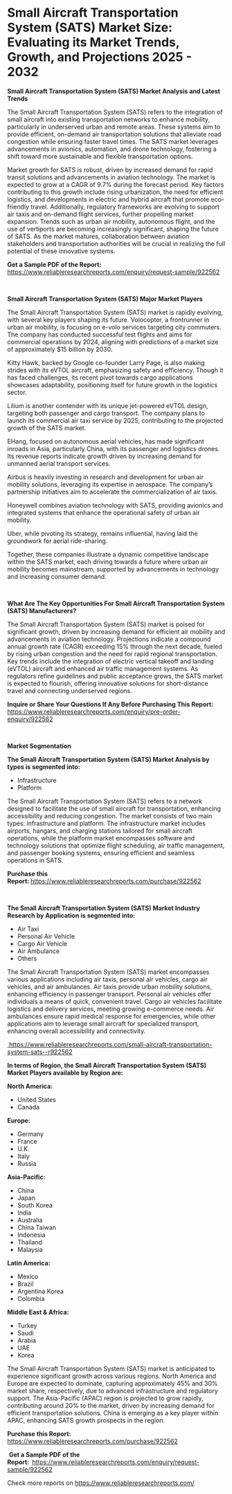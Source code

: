 <p><h1>Small Aircraft Transportation System (SATS) Market Size: Evaluating its Market Trends, Growth, and Projections 2025 - 2032</h1></p><p><strong>Small Aircraft Transportation System (SATS) Market Analysis and Latest Trends</strong></p>
<p><p>The Small Aircraft Transportation System (SATS) refers to the integration of small aircraft into existing transportation networks to enhance mobility, particularly in underserved urban and remote areas. These systems aim to provide efficient, on-demand air transportation solutions that alleviate road congestion while ensuring faster travel times. The SATS market leverages advancements in avionics, automation, and drone technology, fostering a shift toward more sustainable and flexible transportation options.</p><p>Market growth for SATS is robust, driven by increased demand for rapid transit solutions and advancements in aviation technology. The market is expected to grow at a CAGR of 9.7% during the forecast period. Key factors contributing to this growth include rising urbanization, the need for efficient logistics, and developments in electric and hybrid aircraft that promote eco-friendly travel. Additionally, regulatory frameworks are evolving to support air taxis and on-demand flight services, further propelling market expansion. Trends such as urban air mobility, autonomous flight, and the use of vertiports are becoming increasingly significant, shaping the future of SATS. As the market matures, collaboration between aviation stakeholders and transportation authorities will be crucial in realizing the full potential of these innovative systems.</p></p>
<p><strong>Get a Sample PDF of the Report:&nbsp;</strong> <a href="https://www.reliableresearchreports.com/enquiry/request-sample/922562?utm_campaign=3319&utm_medium=2&utm_source=Github&utm_content=ia&utm_term=11032025&utm_id=small-aircraft-transportation-system-sats">https://www.reliableresearchreports.com/enquiry/request-sample/922562</a></p>
<p>&nbsp;</p>
<p><strong>Small Aircraft Transportation System (SATS) Major Market Players</strong></p>
<p><p>The Small Aircraft Transportation System (SATS) market is rapidly evolving, with several key players shaping its future. Volocopter, a frontrunner in urban air mobility, is focusing on e-volo services targeting city commuters. The company has conducted successful test flights and aims for commercial operations by 2024, aligning with predictions of a market size of approximately $15 billion by 2030.</p><p>Kitty Hawk, backed by Google co-founder Larry Page, is also making strides with its eVTOL aircraft, emphasizing safety and efficiency. Though it has faced challenges, its recent pivot towards cargo applications showcases adaptability, positioning itself for future growth in the logistics sector.</p><p>Lilium is another contender with its unique jet-powered eVTOL design, targeting both passenger and cargo transport. The company plans to launch its commercial air taxi service by 2025, contributing to the projected growth of the SATS market.</p><p>EHang, focused on autonomous aerial vehicles, has made significant inroads in Asia, particularly China, with its passenger and logistics drones. Its revenue reports indicate growth driven by increasing demand for unmanned aerial transport services.</p><p>Airbus is heavily investing in research and development for urban air mobility solutions, leveraging its expertise in aerospace. The company’s partnership initiatives aim to accelerate the commercialization of air taxis.</p><p>Honeywell combines aviation technology with SATS, providing avionics and integrated systems that enhance the operational safety of urban air mobility. </p><p>Uber, while pivoting its strategy, remains influential, having laid the groundwork for aerial ride-sharing. </p><p>Together, these companies illustrate a dynamic competitive landscape within the SATS market, each driving towards a future where urban air mobility becomes mainstream, supported by advancements in technology and increasing consumer demand.</p></p>
<p>&nbsp;</p>
<p><strong>What Are The Key Opportunities For Small Aircraft Transportation System (SATS) Manufacturers?</strong></p>
<p><p>The Small Aircraft Transportation System (SATS) market is poised for significant growth, driven by increasing demand for efficient air mobility and advancements in aviation technology. Projections indicate a compound annual growth rate (CAGR) exceeding 15% through the next decade, fueled by rising urban congestion and the need for rapid regional transportation. Key trends include the integration of electric vertical takeoff and landing (eVTOL) aircraft and enhanced air traffic management systems. As regulators refine guidelines and public acceptance grows, the SATS market is expected to flourish, offering innovative solutions for short-distance travel and connecting underserved regions.</p></p>
<p><strong>Inquire or Share Your Questions If Any Before Purchasing This Report:</strong> <a href="https://www.reliableresearchreports.com/enquiry/pre-order-enquiry/922562?utm_campaign=3319&utm_medium=2&utm_source=Github&utm_content=ia&utm_term=11032025&utm_id=small-aircraft-transportation-system-sats">https://www.reliableresearchreports.com/enquiry/pre-order-enquiry/922562</a></p>
<p>&nbsp;</p>
<p><strong>Market Segmentation</strong></p>
<p><strong>The Small Aircraft Transportation System (SATS) Market Analysis by types is segmented into:</strong></p>
<p><ul><li>Infrastructure</li><li>Platform</li></ul></p>
<p><p>The Small Aircraft Transportation System (SATS) refers to a network designed to facilitate the use of small aircraft for transportation, enhancing accessibility and reducing congestion. The market consists of two main types: infrastructure and platform. The infrastructure market includes airports, hangars, and charging stations tailored for small aircraft operations, while the platform market encompasses software and technology solutions that optimize flight scheduling, air traffic management, and passenger booking systems, ensuring efficient and seamless operations in SATS.</p></p>
<p><strong>Purchase this Report:&nbsp;</strong><a href="https://www.reliableresearchreports.com/purchase/922562?utm_campaign=3319&utm_medium=2&utm_source=Github&utm_content=ia&utm_term=11032025&utm_id=small-aircraft-transportation-system-sats">https://www.reliableresearchreports.com/purchase/922562</a></p>
<p>&nbsp;</p>
<p><strong>The Small Aircraft Transportation System (SATS) Market Industry Research by Application is segmented into:</strong></p>
<p><ul><li>Air Taxi</li><li>Personal Air Vehicle</li><li>Cargo Air Vehicle</li><li>Air Ambulance</li><li>Others</li></ul></p>
<p><p>The Small Aircraft Transportation System (SATS) market encompasses various applications including air taxis, personal air vehicles, cargo air vehicles, and air ambulances. Air taxis provide urban mobility solutions, enhancing efficiency in passenger transport. Personal air vehicles offer individuals a means of quick, convenient travel. Cargo air vehicles facilitate logistics and delivery services, meeting growing e-commerce needs. Air ambulances ensure rapid medical response for emergencies, while other applications aim to leverage small aircraft for specialized transport, enhancing overall accessibility and connectivity.</p></p>
<p><a href="https://www.reliableresearchreports.com/small-aircraft-transportation-system-sats--r922562?utm_campaign=3319&utm_medium=2&utm_source=Github&utm_content=ia&utm_term=11032025&utm_id=small-aircraft-transportation-system-sats">&nbsp;https://www.reliableresearchreports.com/small-aircraft-transportation-system-sats--r922562</a></p>
<p><strong>In terms of Region, the Small Aircraft Transportation System (SATS) Market Players available by Region are:</strong></p>
<p>
    <p> <strong> North America: </strong>
        <ul>
            <li>United States</li>
            <li>Canada</li>
        </ul>
        </p> 
    <p> <strong> Europe: </strong>
        <ul>
            <li>Germany</li>
            <li>France</li>
            <li>U.K.</li>
            <li>Italy</li>
            <li>Russia</li>
        </ul>
        </p> 
    <p> <strong> Asia-Pacific: </strong>
        <ul>
            <li>China</li>
            <li>Japan</li>
            <li>South Korea</li>
            <li>India</li>
            <li>Australia</li>
            <li>China Taiwan</li>
            <li>Indonesia</li>
            <li>Thailand</li>
            <li>Malaysia</li>
        </ul>
        </p> 
    <p> <strong> Latin America: </strong>
        <ul>
            <li>Mexico</li>
            <li>Brazil</li>
            <li>Argentina Korea</li>
            <li>Colombia</li>
        </ul>
        </p> 
    <p> <strong> Middle East & Africa: </strong>
        <ul>
            <li>Turkey</li>
            <li>Saudi</li>
            <li>Arabia</li>
            <li>UAE</li>
            <li>Korea</li>
        </ul>
    </p>
    </p>
<p><p>The Small Aircraft Transportation System (SATS) market is anticipated to experience significant growth across various regions. North America and Europe are expected to dominate, capturing approximately 45% and 30% market share, respectively, due to advanced infrastructure and regulatory support. The Asia-Pacific (APAC) region is projected to grow rapidly, contributing around 20% to the market, driven by increasing demand for efficient transportation solutions. China is emerging as a key player within APAC, enhancing SATS growth prospects in the region.</p></p>
<p><strong>Purchase this Report: </strong><a href="https://www.reliableresearchreports.com/purchase/922562?utm_campaign=3319&utm_medium=2&utm_source=Github&utm_content=ia&utm_term=11032025&utm_id=small-aircraft-transportation-system-sats">https://www.reliableresearchreports.com/purchase/922562</a></p>
<p>&nbsp;<strong>Get a Sample PDF of the Report:&nbsp;&nbsp;</strong><a href="https://www.reliableresearchreports.com/enquiry/request-sample/922562?utm_campaign=3319&utm_medium=2&utm_source=Github&utm_content=ia&utm_term=11032025&utm_id=small-aircraft-transportation-system-sats">https://www.reliableresearchreports.com/enquiry/request-sample/922562</a></p>
<p><strong></strong></p>
<p>Check more reports on <a href="https://www.reliableresearchreports.com/?utm_campaign=3319&utm_medium=2&utm_source=Github&utm_content=ia&utm_term=11032025&utm_id=small-aircraft-transportation-system-sats">https://www.reliableresearchreports.com/</a></p>
